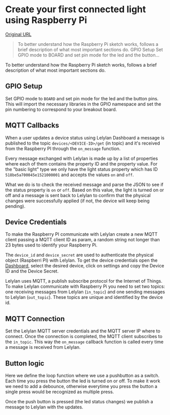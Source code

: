 # Create your first connected light using Raspberry Pi

[Original URL](http://lelylan.github.io/lab-projects/raspberry-pi-light/)

> To better understand how the Raspberry Pi sketch works, follows a brief description of what most important sections do. GPIO Setup Set GPIO mode to BOARD and set pin mode for the led and the button...

To better understand how the Raspberry Pi sketch works, follows a brief description of what most important sections do.

## GPIO Setup

Set GPIO mode to `BOARD` and set pin mode for the led and the button pins. This will import the necessary libraries in the GPIO namespace and set the pin numbering to correspond to your breakout board.

## MQTT Callbacks

When a user updates a device status using Lelylan Dashboard a message is published to the topic `devices/<DEVICE-ID>/get` (in topic) and it's received from the Raspberry PI through the `on_message` function.

Every message exchanged with Lelylan is made up by a list of properties where each of them contains the property ID and the property value. For the "basic light" type we only have the light status property which has ID `518be5a700045e1521000001` and accepts the values `on` and `off`.

What we do is to check the received message and parse the JSON to see if the status property is `on` or `off`. Based on this value, the light is turned on or off and a message is sent back to Lelylan to confirm that the physical changes were successfully applied (if not, the device will keep being pending).

## Device Credentials

To make the Raspberry PI communicate with Lelylan create a new MQTT client passing a MQTT client ID as param, a random string not longer than 23 bytes used to identify your Raspberry Pi.

The `device_id` and `device_secret` are used to authenticate the physical object (Raspberri PI) with Lelylan. To get the device credentials open the [Dashboard](http://lelylan.github.io/devices-dashboard-ng), select the desired device, click on settings and copy the Device ID and the Device Secret.

Lelylan uses MQTT, a publish subscribe protocol for the Internet of Things. To make Lelylan communicate with Raspberry Pi you need to set two topics: one receiving messages from Lelylan (`in_topic`) and one sending messages to Lelylan (`out_topic`). These topics are unique and identified by the device id.

## MQTT Connection

Set the Lelylan MQTT server credentials and the MQTT server IP where to connect. Once the connection is completed, the MQTT client subscribes to the `in_topic`. This way the `on_message` callback function is called every time a message is received from Lelylan.

## Button logic

Here we define the loop function where we use a pushbutton as a switch. Each time you press the button the led is turned on or off. To make it work we need to add a debounce, otherwise everytime you press the button a single press would be recognized as multiple press.

Once the push button is pressed (the led status changes) we publish a message to Lelylan with the updates.
